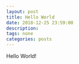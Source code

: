 ```yaml
---
layout: post
title: Hello World
date: 2018-12-25 23:59:00
description:
tags: none
categories: posts
---
```


Hello World!
